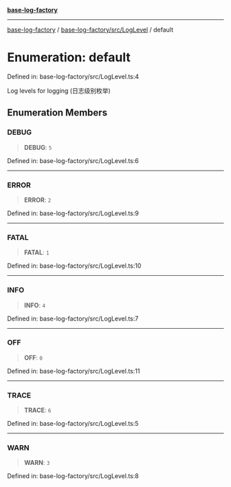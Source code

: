 [**base-log-factory**](../../../../index.md)

***

[base-log-factory](../../../../index.md) / [base-log-factory/src/LogLevel](../index.md) / default

# Enumeration: default

Defined in: base-log-factory/src/LogLevel.ts:4

Log levels for logging (日志级别枚举)

## Enumeration Members

### DEBUG

> **DEBUG**: `5`

Defined in: base-log-factory/src/LogLevel.ts:6

***

### ERROR

> **ERROR**: `2`

Defined in: base-log-factory/src/LogLevel.ts:9

***

### FATAL

> **FATAL**: `1`

Defined in: base-log-factory/src/LogLevel.ts:10

***

### INFO

> **INFO**: `4`

Defined in: base-log-factory/src/LogLevel.ts:7

***

### OFF

> **OFF**: `0`

Defined in: base-log-factory/src/LogLevel.ts:11

***

### TRACE

> **TRACE**: `6`

Defined in: base-log-factory/src/LogLevel.ts:5

***

### WARN

> **WARN**: `3`

Defined in: base-log-factory/src/LogLevel.ts:8
